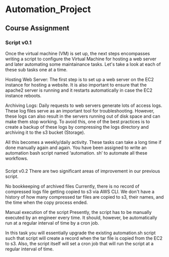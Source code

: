 # Automation_Project
## Course Assignment

### Script v0.1
Once the virtual machine (VM) is set up, the next steps encompasses writing a script to configure the Virtual Machine for hosting a web server and later automating some maintainance tasks. Let's take a look at each of these sub tasks one at a time. 

 

Hosting Web Server: The first step is to set up a web server on the EC2 instance for hosting a website. It is also important to ensure that the apache2 server is running and it restarts automatically in case the EC2 instance reboots.

 

Archiving Logs: Daily requests to web servers generate lots of access logs. These log files  serve as an  important tool for troubleshooting.  However, these logs can also result in the servers running out of disk space and can make them stop working. To avoid this, one of the best practices is to create a backup of these logs by compressing the logs directory and archiving it to the s3 bucket (Storage). 

 

All this becomes a weekly/daily activity. These tasks can take a long time if done manually again and again. You have been assigned to write an automation bash script named ‘automation. sh’ to automate all these workflows.

### 
Script v0.2
There are two significant areas of improvement in our previous script.
 
No bookkeeping of archived files 
Currently, there is no record of compressed logs file getting copied to s3 via AWS CLI. We don't have a history of how many compressed tar files are copied to s3, their names, and the time when the copy process ended.
 
Manual execution of the script
Presently, the script has to be manually executed by an engineer every time. It should, however, be automatically run at a regular interval of time by a cron job.
 
In this task you will essentially upgrade the existing automation.sh script such that script will create a record when the tar file is copied from the EC2 to s3. Also, the script itself will set a cron job that will run the script at a regular interval of time.
 
